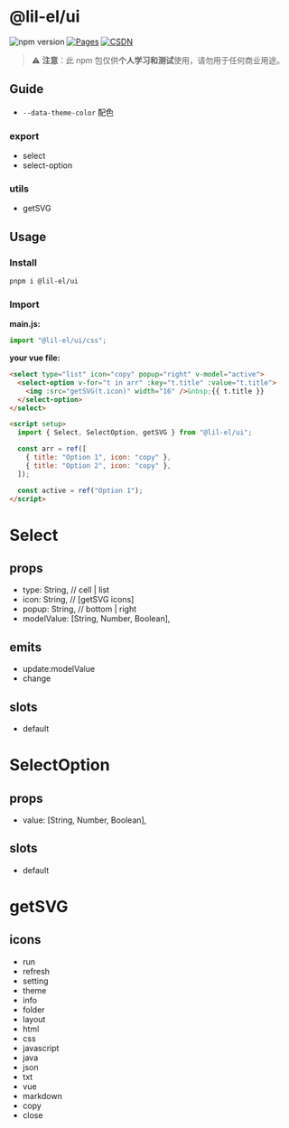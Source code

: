 # @lil-el/ui

![npm version](https://img.shields.io/npm/v/@lil-el/ui?color=green)
[![Pages](https://img.shields.io/badge/GitHub%20Pages-lil--el.github.io-00bcff?logo=github)](https://lil-el.github.io)
[![CSDN](https://img.shields.io/badge/CSDN-Mino吖-f00?logo=csdn&logoColor=f2522f)](https://blog.csdn.net/qq_36157085)

> ⚠️ **注意**：此 npm 包仅供**个人学习和测试**使用，请勿用于任何商业用途。

## Guide

- `--data-theme-color` 配色

### export

- select
- select-option

### utils

- getSVG

## Usage

### Install

```bash
pnpm i @lil-el/ui
```

### Import

**main.js:**

```javascript
import "@lil-el/ui/css";
```

**your vue file:**

```html
<select type="list" icon="copy" popup="right" v-model="active">
  <select-option v-for="t in arr" :key="t.title" :value="t.title">
    <img :src="getSVG(t.icon)" width="16" />&nbsp;{{ t.title }}
  </select-option>
</select>

<script setup>
  import { Select, SelectOption, getSVG } from "@lil-el/ui";

  const arr = ref([
    { title: "Option 1", icon: "copy" },
    { title: "Option 2", icon: "copy" },
  ]);

  const active = ref("Option 1");
</script>
```

# Select

## props

- type: String, // cell | list
- icon: String, // [getSVG icons]
- popup: String, // bottom | right
- modelValue: [String, Number, Boolean],

## emits

- update:modelValue
- change

## slots

- default

# SelectOption

## props

- value: [String, Number, Boolean],

## slots

- default

# getSVG

## icons

- run
- refresh
- setting
- theme
- info
- folder
- layout
- html
- css
- javascript
- java
- json
- txt
- vue
- markdown
- copy
- close
